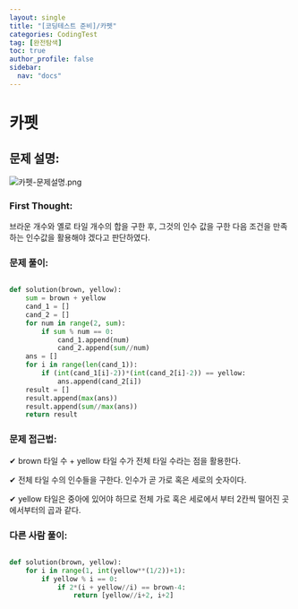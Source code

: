 ```yaml
---
layout: single
title: "[코딩테스트 준비]/카펫"
categories: CodingTest
tag: [완전탐색]
toc: true
author_profile: false
sidebar:
  nav: "docs"
---
```


# 카펫

## 문제 설명:

![카펫-문제설명.png]({{site.url}}/images/2023-07-31-codingTest-카펫/카펫-문제설명.png)

### First Thought:

브라운 개수와 옐로 타일 개수의 합을 구한 후, 그것의 인수 값을 구한 다음 조건을 만족하는 인수값을 활용해야 겠다고 판단하였다.

### 문제 풀이:

```python

def solution(brown, yellow):
    sum = brown + yellow
    cand_1 = []
    cand_2 = []
    for num in range(2, sum):
        if sum % num == 0:
            cand_1.append(num)
            cand_2.append(sum//num)
    ans = []
    for i in range(len(cand_1)):
        if (int(cand_1[i]-2))*(int(cand_2[i]-2)) == yellow:
            ans.append(cand_2[i])
    result = []
    result.append(max(ans))
    result.append(sum//max(ans))
    return result
```

### 문제 접근법:

✔ brown 타일 수 + yellow 타일 수가 전체 타일 수라는 점을 활용한다.

✔ 전체 타일 수의 인수들을 구한다. 인수가 곧 가로 혹은 세로의 숫자이다.

✔ yellow 타일은 중아에 있어야 하므로 전체 가로 혹은 세로에서 부터 2칸씩 떨어진 곳에서부터의 곱과 같다.

### 다른 사람 풀이:

```python

def solution(brown, yellow):
    for i in range(1, int(yellow**(1/2))+1):
        if yellow % i == 0:
            if 2*(i + yellow//i) == brown-4:
                return [yellow//i+2, i+2]

```
